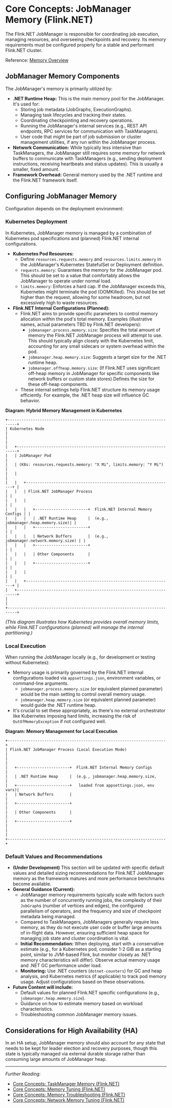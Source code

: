 # Core Concepts: JobManager Memory (Flink.NET)

The Flink.NET JobManager is responsible for coordinating job execution, managing resources, and overseeing checkpoints and recovery. Its memory requirements must be configured properly for a stable and performant Flink.NET cluster.

Reference: [Memory Overview](./Core-Concepts-Memory-Overview.md)

## JobManager Memory Components

The JobManager's memory is primarily utilized by:

*   **.NET Runtime Heap:** This is the main memory pool for the JobManager. It's used for:
    *   Storing job metadata (JobGraphs, ExecutionGraphs).
    *   Managing task lifecycles and tracking their states.
    *   Coordinating checkpointing and recovery operations.
    *   Running the JobManager's internal services (e.g., REST API endpoints, RPC services for communication with TaskManagers).
    *   User code that might be part of job submission or cluster management utilities, if any run within the JobManager process.
*   **Network Communication:** While typically less intensive than TaskManagers, the JobManager still requires some memory for network buffers to communicate with TaskManagers (e.g., sending deployment instructions, receiving heartbeats and status updates). This is usually a smaller, fixed amount.
*   **Framework Overhead:** General memory used by the .NET runtime and the Flink.NET framework itself.

## Configuring JobManager Memory

Configuration depends on the deployment environment:

### Kubernetes Deployment

In Kubernetes, JobManager memory is managed by a combination of Kubernetes pod specifications and (planned) Flink.NET internal configurations.

*   **Kubernetes Pod Resources:**
    *   Define `resources.requests.memory` and `resources.limits.memory` in the JobManager's Kubernetes StatefulSet or Deployment definition.
    *   `requests.memory`: Guarantees the memory for the JobManager pod. This should be set to a value that comfortably allows the JobManager to operate under normal load.
    *   `limits.memory`: Enforces a hard cap. If the JobManager exceeds this, Kubernetes might terminate the pod (OOMKilled). This should be set higher than the request, allowing for some headroom, but not excessively high to waste resources.
*   **Flink.NET Internal Configurations (Planned):**
    *   Flink.NET aims to provide specific parameters to control memory allocation *within* the pod's total memory. Examples (illustrative names, actual parameters TBD by Flink.NET developers):
        *   `jobmanager.process.memory.size`: Specifies the total amount of memory the Flink.NET JobManager process will attempt to use. This should typically align closely with the Kubernetes limit, accounting for any small sidecars or system overhead within the pod.
        *   `jobmanager.heap.memory.size`: Suggests a target size for the .NET runtime heap.
        *   `jobmanager.offheap.memory.size`: (If Flink.NET uses significant off-heap memory in JobManager for specific components like network buffers or custom state stores) Defines the size for these off-heap components.
    *   These internal settings help Flink.NET structure its memory usage efficiently. For example, the .NET heap size will influence GC behavior.

**Diagram: Hybrid Memory Management in Kubernetes**
```ascii
+--------------------------------------------------------------------------+
| Kubernetes Node                                                          |
|                                                                          |
|   +----------------------------------------------------------------------+
|   | JobManager Pod                                                       |
|   | (K8s: resources.requests.memory: "X Mi", limits.memory: "Y Mi")      |
|   |                                                                      |
|   |   +----------------------------------------------------------------+ |
|   |   | Flink.NET JobManager Process                                   | |
|   |   |                                                                | |
|   |   |   +-----------------------+  Flink.NET Internal Memory Configs | |
|   |   |   | .NET Runtime Heap     |  (e.g., jobmanager.heap.memory.size)| |
|   |   |   +-----------------------+                                    | |
|   |   |   | Network Buffers       |  (e.g., jobmanager.network.memory.size) | |
|   |   |   +-----------------------+                                    | |
|   |   |   | Other Components      |                                    | |
|   |   |   +-----------------------+                                    | |
|   |   |                                                                | |
|   |   +----------------------------------------------------------------+ |
|   +----------------------------------------------------------------------+
|                                                                          |
+--------------------------------------------------------------------------+
```

*(This diagram illustrates how Kubernetes provides overall memory limits, while Flink.NET configurations (planned) will manage the internal partitioning.)*

### Local Execution

When running the JobManager locally (e.g., for development or testing without Kubernetes):

*   Memory usage is primarily governed by the Flink.NET internal configurations loaded via `appsettings.json`, environment variables, or command-line arguments.
    *   `jobmanager.process.memory.size` (or equivalent planned parameter) would be the main setting to control overall memory usage.
    *   `jobmanager.heap.memory.size` (or equivalent planned parameter) would guide the .NET runtime heap.
*   It's crucial to set these appropriately, as there's no external orchestrator like Kubernetes imposing hard limits, increasing the risk of `OutOfMemoryException` if not configured well.

**Diagram: Memory Management for Local Execution**
```ascii
+---------------------------------------------------------------------+
| Flink.NET JobManager Process (Local Execution Mode)                 |
|                                                                     |
|   +-----------------------+  Flink.NET Internal Memory Configs      |
|   | .NET Runtime Heap     |  (e.g., jobmanager.heap.memory.size,    |
|   +-----------------------+   loaded from appsettings.json, env vars)|
|   | Network Buffers       |                                         |
|   +-----------------------+                                         |
|   | Other Components      |                                         |
|   +-----------------------+                                         |
|                                                                     |
+---------------------------------------------------------------------+
```

### Default Values and Recommendations

*   **(Under Development)** This section will be updated with specific default values and detailed sizing recommendations for Flink.NET JobManager memory as the framework matures and more performance benchmarks become available.
*   **General Guidance (Current):**
    *   JobManager memory requirements typically scale with factors such as the number of concurrently running jobs, the complexity of their `JobGraph`s (number of vertices and edges), the configured parallelism of operators, and the frequency and size of checkpoint metadata being managed.
    *   Compared to TaskManagers, JobManagers generally require less memory, as they do not execute user code or buffer large amounts of in-flight data. However, ensuring sufficient heap space for managing job state and cluster coordination is vital.
    *   **Initial Recommendation:** When deploying, start with a conservative estimate (e.g., for a Kubernetes pod, consider 1-2 GiB as a starting point, similar to JVM-based Flink, but monitor closely as .NET memory characteristics will differ). Observe actual memory usage and .NET GC performance under load.
    *   **Monitoring:** Use .NET counters (`dotnet-counters`) for GC and heap analysis, and Kubernetes metrics (if applicable) to track pod memory usage. Adjust configurations based on these observations.
*   **Future Content will include:**
    *   Default values for planned Flink.NET specific configurations (e.g., `jobmanager.heap.memory.size`).
    *   Guidance on how to estimate memory based on workload characteristics.
    *   Troubleshooting common JobManager memory issues.

## Considerations for High Availability (HA)

In an HA setup, JobManager memory should also account for any state that needs to be kept for leader election and recovery purposes, though this state is typically managed via external durable storage rather than consuming large amounts of JobManager heap.

---

*Further Reading:*
*   [Core Concepts: TaskManager Memory (Flink.NET)](./Core-Concepts-Memory-TaskManager.md)
*   [Core Concepts: Memory Tuning (Flink.NET)](./Core-Concepts-Memory-Tuning.md)
*   [Core Concepts: Memory Troubleshooting (Flink.NET)](./Core-Concepts-Memory-Troubleshooting.md)
*   [Core Concepts: Network Memory Tuning (Flink.NET)](./Core-Concepts-Memory-Network.md)
